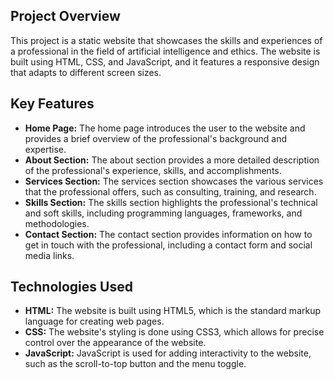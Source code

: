 ## Project Overview

This project is a static website that showcases the skills and experiences of a professional in the field of artificial intelligence and ethics. The website is built using HTML, CSS, and JavaScript, and it features a responsive design that adapts to different screen sizes.

## Key Features

- **Home Page:** The home page introduces the user to the website and provides a brief overview of the professional's background and expertise.
- **About Section:** The about section provides a more detailed description of the professional's experience, skills, and accomplishments.
- **Services Section:** The services section showcases the various services that the professional offers, such as consulting, training, and research.
- **Skills Section:** The skills section highlights the professional's technical and soft skills, including programming languages, frameworks, and methodologies.
- **Contact Section:** The contact section provides information on how to get in touch with the professional, including a contact form and social media links.

## Technologies Used

- **HTML:** The website is built using HTML5, which is the standard markup language for creating web pages.
- **CSS:** The website's styling is done using CSS3, which allows for precise control over the appearance of the website.
- **JavaScript:** JavaScript is used for adding interactivity to the website, such as the scroll-to-top button and the menu toggle.
